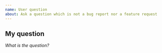 ```yaml
---
name: User question
about: Ask a question which is not a bug report nor a feature request
---
```


## My question

_What is the question?_
